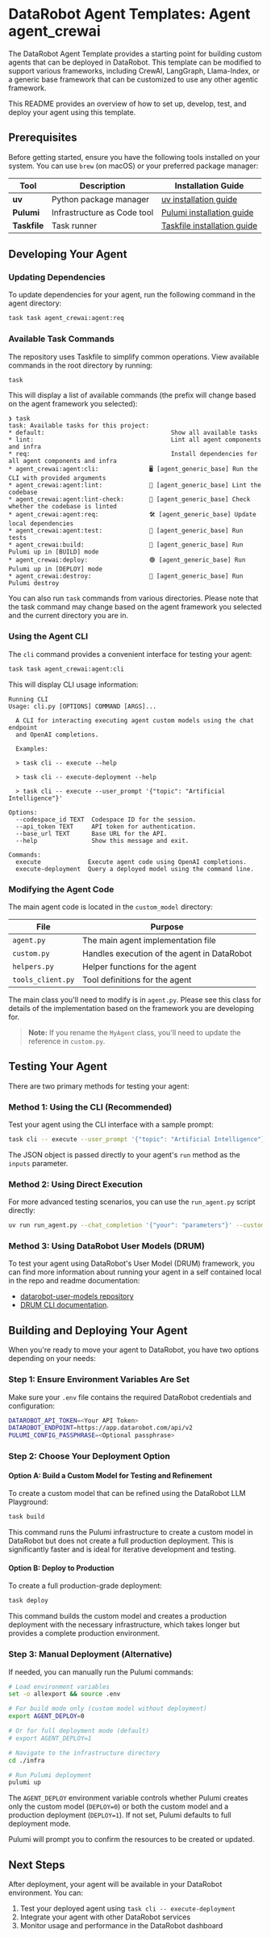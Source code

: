 # DataRobot Agent Templates: Agent agent_crewai

The DataRobot Agent Template provides a starting point for building custom agents that can be deployed in DataRobot.
This template can be modified to support various frameworks, including CrewAI, LangGraph, Llama-Index, or
a generic base framework that can be customized to use any other agentic framework.

This README provides an overview of how to set up, develop, test, and deploy your agent using this template.

## Prerequisites

Before getting started, ensure you have the following tools installed on your system. You can use `brew` (on macOS) or your preferred package manager:

| Tool | Description | Installation Guide |
|------|-------------|-------------------|
| **uv** | Python package manager | [uv installation guide](https://docs.astral.sh/uv/getting-started/installation/) |
| **Pulumi** | Infrastructure as Code tool | [Pulumi installation guide](https://www.pulumi.com/docs/iac/download-install/) |
| **Taskfile** | Task runner | [Taskfile installation guide](https://taskfile.dev/#/installation) |

## Developing Your Agent

### Updating Dependencies
To update dependencies for your agent, run the following command in the agent directory:

```bash
task task agent_crewai:agent:req
```

### Available Task Commands

The repository uses Taskfile to simplify common operations. View available commands in the root directory by running:

```bash
task
```

This will display a list of available commands (the prefix will change based on the agent framework you selected):

```
❯ task
task: Available tasks for this project:
* default:                                   Show all available tasks
* lint:                                      Lint all agent components and infra
* req:                                       Install dependencies for all agent components and infra
* agent_crewai:agent:cli:              🖥️ [agent_generic_base] Run the CLI with provided arguments
* agent_crewai:agent:lint:             🧹 [agent_generic_base] Lint the codebase
* agent_crewai:agent:lint-check:       🧹 [agent_generic_base] Check whether the codebase is linted
* agent_crewai:agent:req:              🛠️ [agent_generic_base] Update local dependencies
* agent_crewai:agent:test:             🧪 [agent_generic_base] Run tests
* agent_crewai:build:                  🔵 [agent_generic_base] Run Pulumi up in [BUILD] mode
* agent_crewai:deploy:                 🟢 [agent_generic_base] Run Pulumi up in [DEPLOY] mode
* agent_crewai:destroy:                🔴 [agent_generic_base] Run Pulumi destroy
```

You can also run `task` commands from various directories. Please note that the task command may change
based on the agent framework you selected and the current directory you are in.

### Using the Agent CLI

The `cli` command provides a convenient interface for testing your agent:

```bash
task task agent_crewai:agent:cli
```

This will display CLI usage information:

```
Running CLI
Usage: cli.py [OPTIONS] COMMAND [ARGS]...

  A CLI for interacting executing agent custom models using the chat endpoint
  and OpenAI completions.

  Examples:

  > task cli -- execute --help

  > task cli -- execute-deployment --help

  > task cli -- execute --user_prompt '{"topic": "Artificial Intelligence"}'

Options:
  --codespace_id TEXT  Codespace ID for the session.
  --api_token TEXT     API token for authentication.
  --base_url TEXT      Base URL for the API.
  --help               Show this message and exit.

Commands:
  execute             Execute agent code using OpenAI completions.
  execute-deployment  Query a deployed model using the command line.
```

### Modifying the Agent Code

The main agent code is located in the `custom_model` directory:

| File | Purpose |
|------|---------|
| `agent.py` | The main agent implementation file |
| `custom.py` | Handles execution of the agent in DataRobot |
| `helpers.py` | Helper functions for the agent |
| `tools_client.py` | Tool definitions for the agent |

The main class you'll need to modify is in `agent.py`. Please see this class for details of the implementation
based on the framework you are developing for.

> **Note:** If you rename the `MyAgent` class, you'll need to update the reference in `custom.py`.

## Testing Your Agent

There are two primary methods for testing your agent:

### Method 1: Using the CLI (Recommended)

Test your agent using the CLI interface with a sample prompt:

```bash
task cli -- execute --user_prompt '{"topic": "Artificial Intelligence"}'
```

The JSON object is passed directly to your agent's `run` method as the `inputs` parameter.

### Method 2: Using Direct Execution

For more advanced testing scenarios, you can use the `run_agent.py` script directly:

```bash
uv run run_agent.py --chat_completion '{"your": "parameters"}' --custom_model_dir "./custom_model"
```

### Method 3: Using DataRobot User Models (DRUM)

To test your agent using DataRobot's User Model (DRUM) framework, you can find more information about
running your agent in a self contained local in the repo and readme documentation:
- [datarobot-user-models repository](https://github.com/datarobot/datarobot-user-models)
- [DRUM CLI documentation](https://docs.datarobot.com/en/docs/modeling/special-workflows/cml/cml-drum.html/).

## Building and Deploying Your Agent

When you're ready to move your agent to DataRobot, you have two options depending on your needs:

### Step 1: Ensure Environment Variables Are Set

Make sure your `.env` file contains the required DataRobot credentials and configuration:

```bash
DATAROBOT_API_TOKEN=<Your API Token>
DATAROBOT_ENDPOINT=https://app.datarobot.com/api/v2
PULUMI_CONFIG_PASSPHRASE=<Optional passphrase>
```

### Step 2: Choose Your Deployment Option

#### Option A: Build a Custom Model for Testing and Refinement

To create a custom model that can be refined using the DataRobot LLM Playground:

```bash
task build
```

This command runs the Pulumi infrastructure to create a custom model in DataRobot but does not create a full production deployment. This is significantly faster and is ideal for iterative development and testing.

#### Option B: Deploy to Production

To create a full production-grade deployment:

```bash
task deploy
```

This command builds the custom model and creates a production deployment with the necessary infrastructure, which takes longer but provides a complete production environment.

### Step 3: Manual Deployment (Alternative)

If needed, you can manually run the Pulumi commands:

```bash
# Load environment variables
set -o allexport && source .env

# For build mode only (custom model without deployment)
export AGENT_DEPLOY=0

# Or for full deployment mode (default)
# export AGENT_DEPLOY=1

# Navigate to the infrastructure directory
cd ./infra

# Run Pulumi deployment
pulumi up
```

The `AGENT_DEPLOY` environment variable controls whether Pulumi creates only the custom model (`DEPLOY=0`) or both the custom model and a production deployment (`DEPLOY=1`). If not set, Pulumi defaults to full deployment mode.

Pulumi will prompt you to confirm the resources to be created or updated.

## Next Steps

After deployment, your agent will be available in your DataRobot environment. You can:

1. Test your deployed agent using `task cli -- execute-deployment`
2. Integrate your agent with other DataRobot services
3. Monitor usage and performance in the DataRobot dashboard
